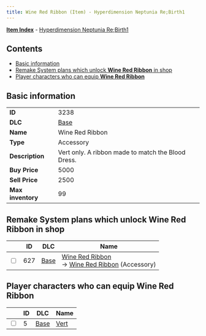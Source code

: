 ```yaml
---
title: Wine Red Ribbon (Item) - Hyperdimension Neptunia Re;Birth1
---
```


[**Item Index**](/neptunia/rb1/item/index.html) - [Hyperdimension Neptunia Re;Birth1](/neptunia/rb1)

## Contents

- [Basic information](#basic-information)
- [Remake System plans which unlock **Wine Red Ribbon** in shop](#remake-system-plans-which-unlock-wine-red-ribbon-in-shop)
- [Player characters who can equip **Wine Red Ribbon**](#player-characters-who-can-equip-wine-red-ribbon)
## Basic information

|   |   |
| -- | -- |
| **ID** | 3238 |
| **DLC** | [Base](/neptunia/rb1/dlc/1-base.html) |
| **Name** | Wine Red Ribbon |
| **Type** | Accessory |
| **Description** | Vert only. A ribbon made to match the Blood Dress. |
| **Buy Price** | 5000 |
| **Sell Price** | 2500 |
| **Max inventory** | 99 |


## Remake System plans which unlock **Wine Red Ribbon** in shop

|    | ID | DLC | Name |
| -- | -- | --- | ---- |
| <input type="checkbox" id="rb1-remake-1-627" class="trackbox" /> | 627 | [Base](/neptunia/rb1/dlc/1-base.html) | [Wine Red Ribbon](/neptunia/rb1/remake/1-627-wine-red-ribbon.html)<br /> → [Wine Red Ribbon](/neptunia/rb1/item/1-3238-wine-red-ribbon.html) (Accessory) |


## Player characters who can equip **Wine Red Ribbon**

|    | ID | DLC | Name |
| -- | -- | --- | ---- |
| <input type="checkbox" id="rb1-player-1-5" class="trackbox" /> | 5 | [Base](/neptunia/rb1/dlc/1-base.html) | [Vert](/neptunia/rb1/player/1-5-vert.html) |
